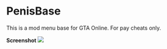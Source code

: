 # PenisBase
This is a mod menu base for GTA Online.
For pay cheats only.

<strong>Screenshot</strong>
<img src="https://i.imgur.com/2zXLe72.png" />
